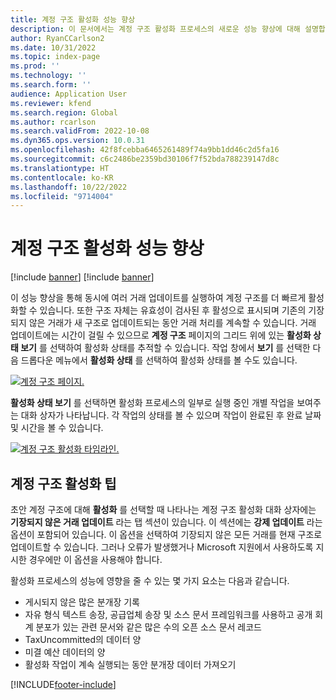 ```yaml
---
title: 계정 구조 활성화 성능 향상
description: 이 문서에서는 계정 구조 활성화 프로세스의 새로운 성능 향상에 대해 설명합니다.
author: RyanCCarlson2
ms.date: 10/31/2022
ms.topic: index-page
ms.prod: ''
ms.technology: ''
ms.search.form: ''
audience: Application User
ms.reviewer: kfend
ms.search.region: Global
ms.author: rcarlson
ms.search.validFrom: 2022-10-08
ms.dyn365.ops.version: 10.0.31
ms.openlocfilehash: 42f8fcebba6465261489f74a9bb1dd46c2d5fa16
ms.sourcegitcommit: c6c2486be2359bd30106f7f52bda788239147d8c
ms.translationtype: HT
ms.contentlocale: ko-KR
ms.lasthandoff: 10/22/2022
ms.locfileid: "9714004"
---
```

# <a name="account-structure-activation-performance-enhancement"></a>계정 구조 활성화 성능 향상

[!include [banner](../includes/banner.md)]
[!include [banner](../includes/preview-banner.md)]

이 성능 향상을 통해 동시에 여러 거래 업데이트를 실행하여 계정 구조를 더 빠르게 활성화할 수 있습니다. 또한 구조 자체는 유효성이 검사된 후 활성으로 표시되며 기존의 기장되지 않은 거래가 새 구조로 업데이트되는 동안 거래 처리를 계속할 수 있습니다. 거래 업데이트에는 시간이 걸릴 수 있으므로 **계정 구조** 페이지의 그리드 위에 있는 **활성화 상태 보기** 를 선택하여 활성화 상태를 추적할 수 있습니다. 작업 창에서 **보기** 를 선택한 다음 드롭다운 메뉴에서 **활성화 상태** 를 선택하여 활성화 상태를 볼 수도 있습니다.

[![계정 구조 페이지.](./media/AccountStructure1.png)](./media/AccountStructure1.png)

**활성화 상태 보기** 를 선택하면 활성화 프로세스의 일부로 실행 중인 개별 작업을 보여주는 대화 상자가 나타납니다. 각 작업의 상태를 볼 수 있으며 작업이 완료된 후 완료 날짜 및 시간을 볼 수 있습니다.

[![계정 구조 활성화 타임라인.](./media/AccountStructureTimeline.png)](./media/AccountStructureTimeline.png)

## <a name="account-structure-activation-tips"></a>계정 구조 활성화 팁

초안 계정 구조에 대해 **활성화** 를 선택할 때 나타나는 계정 구조 활성화 대화 상자에는 **기장되지 않은 거래 업데이트** 라는 탭 섹션이 있습니다. 이 섹션에는 **강제 업데이트** 라는 옵션이 포함되어 있습니다. 이 옵션을 선택하여 기장되지 않은 모든 거래를 현재 구조로 업데이트할 수 있습니다. 그러나 오류가 발생했거나 Microsoft 지원에서 사용하도록 지시한 경우에만 이 옵션을 사용해야 합니다.

활성화 프로세스의 성능에 영향을 줄 수 있는 몇 가지 요소는 다음과 같습니다.

- 게시되지 않은 많은 분개장 기록
- 자유 형식 텍스트 송장, 공급업체 송장 및 소스 문서 프레임워크를 사용하고 공개 회계 분포가 있는 관련 문서와 같은 많은 수의 오픈 소스 문서 레코드
- TaxUncommitted의 데이터 양
- 미결 예산 데이터의 양
- 활성화 작업이 계속 실행되는 동안 분개장 데이터 가져오기

[!INCLUDE[footer-include](../../includes/footer-banner.md)]
